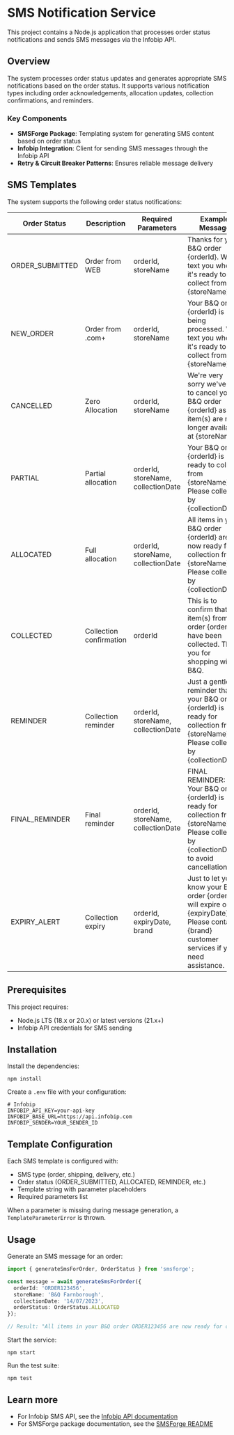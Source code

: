 # SMS Notification Service

This project contains a Node.js application that processes order status notifications and sends SMS messages via the Infobip API.

## Overview

The system processes order status updates and generates appropriate SMS notifications based on the order status. It supports various notification types including order acknowledgements, allocation updates, collection confirmations, and reminders.

### Key Components

- **SMSForge Package**: Templating system for generating SMS content based on order status
- **Infobip Integration**: Client for sending SMS messages through the Infobip API
- **Retry & Circuit Breaker Patterns**: Ensures reliable message delivery

## SMS Templates

The system supports the following order status notifications:

| Order Status | Description | Required Parameters | Example Message |
|--------------|-------------|---------------------|----------------|
| ORDER_SUBMITTED | Order from WEB | orderId, storeName | Thanks for your B&Q order {orderId}. We'll text you when it's ready to collect from {storeName}. |
| NEW_ORDER | Order from .com+ | orderId, storeName | Your B&Q order {orderId} is being processed. We'll text you when it's ready to collect from {storeName}. |
| CANCELLED | Zero Allocation | orderId, storeName | We're very sorry we've had to cancel your B&Q order {orderId} as the item(s) are no longer available at {storeName}. |
| PARTIAL | Partial allocation | orderId, storeName, collectionDate | Your B&Q order {orderId} is ready to collect from {storeName}. Please collect by {collectionDate}. |
| ALLOCATED | Full allocation | orderId, storeName, collectionDate | All items in your B&Q order {orderId} are now ready for collection from {storeName}. Please collect by {collectionDate}. |
| COLLECTED | Collection confirmation | orderId | This is to confirm that item(s) from order {orderId} have been collected. Thank you for shopping with B&Q. |
| REMINDER | Collection reminder | orderId, storeName, collectionDate | Just a gentle reminder that your B&Q order {orderId} is ready for collection from {storeName}. Please collect by {collectionDate}. |
| FINAL_REMINDER | Final reminder | orderId, storeName, collectionDate | FINAL REMINDER: Your B&Q order {orderId} is ready for collection from {storeName}. Please collect by {collectionDate} to avoid cancellation. |
| EXPIRY_ALERT | Collection expiry | orderId, expiryDate, brand | Just to let you know your B&Q order {orderId} will expire on {expiryDate}. Please contact {brand} customer services if you need assistance. |

## Prerequisites

This project requires:
- Node.js LTS (18.x or 20.x) or latest versions (21.x+)
- Infobip API credentials for SMS sending

## Installation

Install the dependencies:

```shell
npm install
```

Create a `.env` file with your configuration:

```
# Infobip
INFOBIP_API_KEY=your-api-key
INFOBIP_BASE_URL=https://api.infobip.com
INFOBIP_SENDER=YOUR_SENDER_ID
```

## Template Configuration

Each SMS template is configured with:
- SMS type (order, shipping, delivery, etc.)
- Order status (ORDER_SUBMITTED, ALLOCATED, REMINDER, etc.)
- Template string with parameter placeholders
- Required parameters list

When a parameter is missing during message generation, a `TemplateParameterError` is thrown.

## Usage

Generate an SMS message for an order:

```typescript
import { generateSmsForOrder, OrderStatus } from 'smsforge';

const message = await generateSmsForOrder({
  orderId: 'ORDER123456',
  storeName: 'B&Q Farnborough',
  collectionDate: '14/07/2023',
  orderStatus: OrderStatus.ALLOCATED
});

// Result: "All items in your B&Q order ORDER123456 are now ready for collection from B&Q Farnborough. Please collect by 14/07/2023."
```

Start the service:

```shell
npm start
```

Run the test suite:

```shell
npm test
```

## Learn more

- For Infobip SMS API, see the [Infobip API documentation](https://www.infobip.com/docs/api)
- For SMSForge package documentation, see the [SMSForge README](./src/packages/smsforge/README.md)
